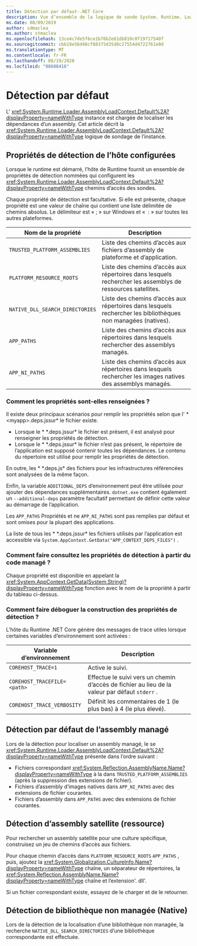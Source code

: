 ```yaml
---
title: Détection par défaut-.NET Core
description: Vue d’ensemble de la logique de sonde System. Runtime. Loader. AssemblyLoadContext. default de .NET Core pour localiser les dépendances.
ms.date: 08/09/2019
author: sdmaclea
ms.author: stmaclea
ms.openlocfilehash: 13ce4c7de5f6ce1b76b2e61db810c0f19717540f
ms.sourcegitcommit: cbb19e56d48cf88375d35d0c27554d4722761e0d
ms.translationtype: MT
ms.contentlocale: fr-FR
ms.lasthandoff: 08/19/2020
ms.locfileid: "88608416"
---
```

# <a name="default-probing"></a>Détection par défaut

L' <xref:System.Runtime.Loader.AssemblyLoadContext.Default%2A?displayProperty=nameWithType> instance est chargée de localiser les dépendances d’un assembly. Cet article décrit la <xref:System.Runtime.Loader.AssemblyLoadContext.Default%2A?displayProperty=nameWithType> logique de sondage de l’instance.

## <a name="host-configured-probing-properties"></a>Propriétés de détection de l’hôte configurées

Lorsque le runtime est démarré, l’hôte de Runtime fournit un ensemble de propriétés de détection nommées qui configurent les <xref:System.Runtime.Loader.AssemblyLoadContext.Default%2A?displayProperty=nameWithType> chemins d’accès des sondes.

Chaque propriété de détection est facultative. Si elle est présente, chaque propriété est une valeur de chaîne qui contient une liste délimitée de chemins absolus. Le délimiteur est « ; » sur Windows et «  : » sur toutes les autres plateformes.

|Nom de la propriété                 |Description  |
|------------------------------|---------|
|`TRUSTED_PLATFORM_ASSEMBLIES`   | Liste des chemins d’accès aux fichiers d’assembly de plateforme et d’application. |
|`PLATFORM_RESOURCE_ROOTS`       | Liste des chemins d’accès aux répertoires dans lesquels rechercher les assemblys de ressources satellites. |
|`NATIVE_DLL_SEARCH_DIRECTORIES` | Liste des chemins d’accès aux répertoires dans lesquels rechercher les bibliothèques non managées (natives).        |
|`APP_PATHS`                     | Liste des chemins d’accès aux répertoires dans lesquels rechercher des assemblys managés. |
|`APP_NI_PATHS`                  | Liste des chemins d’accès aux répertoires dans lesquels rechercher les images natives des assemblys managés. |

### <a name="how-are-the-properties-populated"></a>Comment les propriétés sont-elles renseignées ?

Il existe deux principaux scénarios pour remplir les propriétés selon que l' * \<myapp>.deps.jssur* le fichier existe.

- Lorsque le * \*.deps.jssur* le fichier est présent, il est analysé pour renseigner les propriétés de détection.
- Lorsque le * \*.deps.jssur* le fichier n’est pas présent, le répertoire de l’application est supposé contenir toutes les dépendances. Le contenu du répertoire est utilisé pour remplir les propriétés de détection.

En outre, les * \*.deps.js* des fichiers pour les infrastructures référencées sont analysées de la même façon.

Enfin, la variable `ADDITIONAL_DEPS` d’environnement peut être utilisée pour ajouter des dépendances supplémentaires.  `dotnet.exe` contient également un `--additional-deps` paramètre facultatif permettant de définir cette valeur au démarrage de l’application.

Les `APP_PATHS` Propriétés et ne `APP_NI_PATHS` sont pas remplies par défaut et sont omises pour la plupart des applications.

La liste de tous les * \*.deps.jssur* les fichiers utilisés par l’application est accessible via `System.AppContext.GetData("APP_CONTEXT_DEPS_FILES")` .

### <a name="how-do-i-see-the-probing-properties-from-managed-code"></a>Comment faire consultez les propriétés de détection à partir du code managé ?

Chaque propriété est disponible en appelant la <xref:System.AppContext.GetData(System.String)?displayProperty=nameWithType> fonction avec le nom de la propriété à partir du tableau ci-dessus.

### <a name="how-do-i-debug-the-probing-properties-construction"></a>Comment faire déboguer la construction des propriétés de détection ?

L’hôte du Runtime .NET Core génère des messages de trace utiles lorsque certaines variables d’environnement sont activées :

|Variable d’environnement        |Description  |
|----------------------------|---------|
|`COREHOST_TRACE=1`          |Active le suivi.|
|`COREHOST_TRACEFILE=<path>` |Effectue le suivi vers un chemin d’accès de fichier au lieu de la valeur par défaut `stderr` .|
|`COREHOST_TRACE_VERBOSITY`  |Définit les commentaires de 1 (le plus bas) à 4 (le plus élevé).|

## <a name="managed-assembly-default-probing"></a>Détection par défaut de l’assembly managé

Lors de la détection pour localiser un assembly managé, le se <xref:System.Runtime.Loader.AssemblyLoadContext.Default%2A?displayProperty=nameWithType> présente dans l’ordre suivant :

- Fichiers correspondant <xref:System.Reflection.AssemblyName.Name?displayProperty=nameWithType> à la dans `TRUSTED_PLATFORM_ASSEMBLIES` (après la suppression des extensions de fichier).
- Fichiers d’assembly d’images natives dans `APP_NI_PATHS` avec des extensions de fichier courantes.
- Fichiers d’assembly dans `APP_PATHS` avec des extensions de fichier courantes.

## <a name="satellite-resource-assembly-probing"></a>Détection d’assembly satellite (ressource)

Pour rechercher un assembly satellite pour une culture spécifique, construisez un jeu de chemins d’accès aux fichiers.

Pour chaque chemin d’accès dans `PLATFORM_RESOURCE_ROOTS` `APP_PATHS` , puis, ajoutez la <xref:System.Globalization.CultureInfo.Name?displayProperty=nameWithType> chaîne, un séparateur de répertoires, la <xref:System.Reflection.AssemblyName.Name?displayProperty=nameWithType> chaîne et l’extension'. dll'.

Si un fichier correspondant existe, essayez de le charger et de le retourner.

## <a name="unmanaged-native-library-probing"></a>Détection de bibliothèque non managée (Native)

Lors de la détection de la localisation d’une bibliothèque non managée, la recherche `NATIVE_DLL_SEARCH_DIRECTORIES` d’une bibliothèque correspondante est effectuée.
